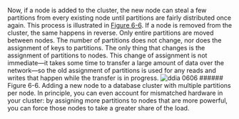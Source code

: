 Now, if a node is added to the cluster, the new node can steal a few partitions from every
existing node until partitions are fairly distributed once again. This process is illustrated in
[Figure 6-6](#fig_partitioning_rebalance_fixed). If a node is removed from the cluster, the same happens in
reverse. Only entire partitions are moved between nodes. The number of partitions does not change, nor does
the assignment of keys to partitions. The only thing that changes is the assignment of
partitions to nodes. This change of assignment is not immediate—it takes some time to transfer a
large amount of data over the network—so the old assignment of partitions is used for any reads
and writes that happen while the transfer is in progress. ![ddia 0606](assets/ddia_0606.png) ###### Figure 6-6. Adding a new node to a database cluster with multiple partitions per node. In principle, you can even account for mismatched hardware in your cluster: by assigning more
partitions to nodes that are more powerful, you can force those nodes to take a greater share of the
load.